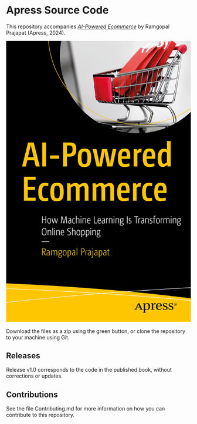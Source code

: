# Apress Source Code

This repository accompanies [*AI-Powered Ecommerce*](https://link.springer.com/book/9798868809224) by  Ramgopal Prajapat (Apress, 2024).

[comment]: #cover
![Cover image](979-8-8688-0922-4.jpg)

Download the files as a zip using the green button, or clone the repository to your machine using Git.

## Releases

Release v1.0 corresponds to the code in the published book, without corrections or updates.

## Contributions

See the file Contributing.md for more information on how you can contribute to this repository.